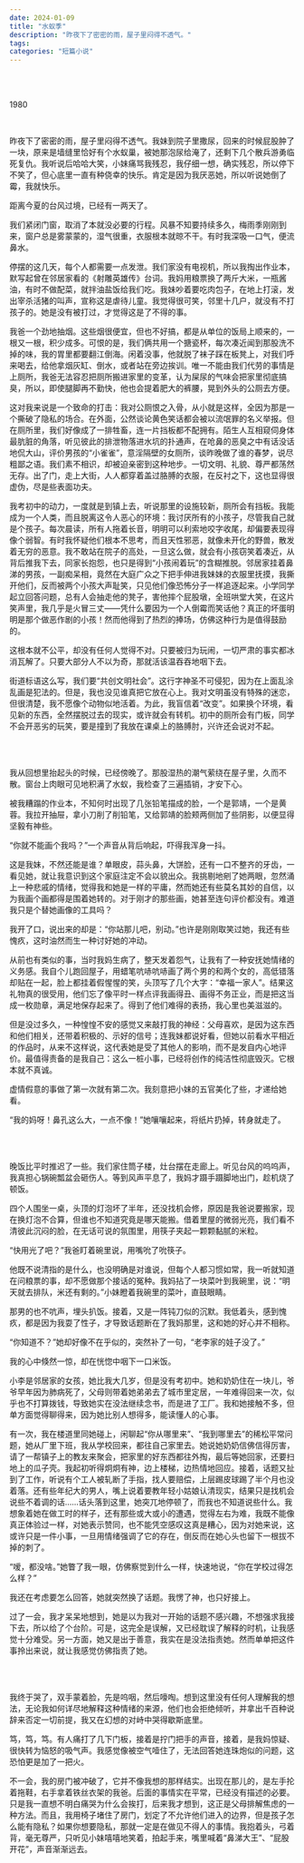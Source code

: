 ```yaml
---
date: 2024-01-09
title: "水蚁季"
description: "昨夜下了密密的雨，屋子里闷得不透气。"
tags: 
categories: "短篇小说"
---
```


<br/><br/>

1980

<br/>

昨夜下了密密的雨，屋子里闷得不透气。我妹到院子里撒尿，回来的时候屁股肿了一块，原来是墙缝里恰好有个水蚁巢，被她那泡尿给淹了，还剩下几个散兵游勇临死复仇。我听说后哈哈大笑，小妹痛骂我残忍，我仔细一想，确实残忍，所以停下不笑了，但心底里一直有种侥幸的快乐。肯定是因为我厌恶她，所以听说她倒了霉，我就快乐。

距离今夏的台风过境，已经有一两天了。

我们紧闭门窗，取消了本就没必要的行程。风暴不知要持续多久，梅雨季刚刚到来，窗户总是雾蒙蒙的，湿气很重，衣服根本就晾不干。有时我深吸一口气，便流鼻水。

停摆的这几天，每个人都需要一点发泄。我们家没有电视机，所以我掏出作业本，默写起曾在邻居家看的《射雕英雄传》台词。我妈用粮票换了两斤大米，一瓶酱油，有时不做配菜，就拌油盐饭给我们吃。我妹吵着要吃肉包子，在地上打滚，发出宰杀活猪的叫声，宣称这是虐待儿童。我觉得很可笑，邻里十几户，就没有不打孩子的。她是没有被打过，才觉得这是了不得的事。

我爸一个劲地抽烟。这些烟很便宜，但也不好搞，都是从单位的饭局上顺来的，一根又一根，积少成多。可恨的是，我们俩共用一个搪瓷杯，每次凑近闻到那股洗不掉的味，我的胃里都要翻江倒海。闲着没事，他就脱了袜子踩在板凳上，对我们呼来喝去，给他拿烟灰缸、倒水，或者站在旁边挨训。唯一不能由我们代劳的事情是上厕所，我爸无法容忍把厕所搬进家里的变革，认为屎尿的气味会把家里彻底搞臭，所以，即使腿脚再不勤快，他也会提着肥大的裤腰，晃到外头的公厕去方便。

这对我来说是一个致命的打击：我对公厕恨之入骨，从小就是这样，全因为那是一个撕破了隐私的场合。在外面，公然谈论黄色笑话都会被以流氓罪的名义举报。但在厕所里，我们好像成了一排牲畜，连一片挡板都不配拥有。陌生人互相窥伺身体最肮脏的角落，听见彼此的排泄物落进水坑的扑通声，在呛鼻的恶臭之中有话没话地侃大山，评价男孩的“小雀雀”，意淫隔壁的女厕所，谈昨晚做了谁的春梦，说尽粗鄙之语。我们素不相识，却被迫亲密到这种地步。一切文明、礼貌、尊严都荡然无存。出了门，走上大街，人人都穿着盖过胳膊的衣服，在反衬之下，这也显得很虚伪，尽是些表面功夫。

我考初中的动力，一度就是到镇上去，听说那里的设施较新，厕所会有挡板。我能成为一个人类，而且脱离这令人恶心的环境：我讨厌所有的小孩子，尽管我自己就是个孩子。每次晨读，所有人拖着长音，明明可以利索地咬字收尾，却偏要表现得像个弱智。有时我怀疑他们根本不思考，而且天性邪恶，就像未开化的野兽，散发着无穷的恶意。我不敢站在院子的高处，一旦这么做，就会有小孩窃笑着凑近，从背后推我下去，同家长抱怨，也只是得到“小孩闹着玩”的含糊推脱。邻居家挂着鼻涕的男孩，一副痴呆相，竟然在大庭广众之下把手伸进我妹妹的衣服里抚摸，我撕开他们，反而被两个小孩大声耻笑，只见他们像恐怖分子一样追逐起来。小学同学起立回答问题，总有人会抽走他的凳子，害他摔个屁股墩，全班哄堂大笑，在这片笑声里，我几乎是火冒三丈——凭什么要因为一个人倒霉而笑话他？真正的坏蛋明明是那个做恶作剧的小孩！然而他得到了热烈的捧场，仿佛这种行为是值得鼓励的。

这根本就不公平，却没有任何人觉得不对。只要被归为玩闹，一切严肃的事实都冰消瓦解了。只要大部分人不以为奇，那就活该温吞吞地咽下去。

街道标语这么写，我们要“共创文明社会”。这行字神圣不可侵犯，因为在上面乱涂乱画是犯法的。但是，我也没见谁真把它放在心上。我对文明虽没有特殊的迷恋，但很清楚，我不愿像个动物似地活着。为此，我盲信着“改变”。如果换个环境，看见新的东西，全然摆脱过去的现实，或许就会有转机。初中的厕所会有门板，同学不会开恶劣的玩笑，要是撞到了我放在课桌上的胳膊肘，兴许还会说对不起。

<br/><br/>

我从回想里抬起头的时候，已经傍晚了。那股湿热的潮气萦绕在屋子里，久而不散。窗台上肉眼可见地积满了水蚁，我检查了三遍插销，才安下心。

被我糟蹋的作业本，不知何时出现了几张铅笔描成的脸，一个是郭靖，一个是黄蓉。我拉开抽屉，拿小刀削了削铅笔，又给郭靖的脸颊两侧加了些阴影，以便显得坚毅有神些。

“你就不能画个我吗？”一个声音从背后响起，吓得我浑身一抖。

这是我妹，不然还能是谁？单眼皮，蒜头鼻，大饼脸，还有一口不整齐的牙齿，一看见她，就让我意识到这个家庭注定不会以貌出众。我挑剔地剜了她两眼，忽然涌上一种悲戚的情绪，觉得我和她是一样的平庸，然而她还有些莫名其妙的自信，以为我画个画都得是围着她转的。对于刚才的那些画，她甚至连句评价都没有。难道我只是个替她画像的工具吗？

我开了口，说出来的却是：“你站那儿吧，别动。”也许是刚刚取笑过她，我还有些愧疚，这时油然而生一种讨好她的冲动。

从前也有类似的事，当时我妈生病了，整天发着怨气，让我有了一种安抚她情绪的义务感。我自个儿跑回屋子，用蜡笔吭哧吭哧画了两个男的和两个女的，高低错落却贴在一起，脸上都挂着假惺惺的笑，头顶写了几个大字：“幸福一家人”。结果这礼物真的很受用，他们忘了像平时一样点评我画得丑、画得不务正业，而是把这当成一枚勋章，满足地保存起来了。得到了他们难得的表扬，我心里也美滋滋的。

但是没过多久，一种惶惶不安的感觉又来敲打我的神经：父母喜欢，是因为这东西和他们相关，还带着积极的、示好的信号；连我妹都说好看，但她以前看水平相近的作品时，从来不这样说，这代表她是受了其他人的影响，而不是发自内心地评价。最值得责备的是我自己：这么一桩小事，已经将创作的纯洁性彻底毁灭。它根本就不真诚。

虚情假意的事做了第一次就有第二次。我刻意把小妹的五官美化了些，才递给她看。

“我的妈呀！鼻孔这么大，一点不像！”她嚷嚷起来，将纸片扔掉，转身就走了。

<br/><br/>

晚饭比平时推迟了一些。我们家住筒子楼，灶台摆在走廊上。听见台风的呜呜声，我真担心锅碗瓢盆会砸伤人。等到风声平息了，我妈才蹑手蹑脚地出门，趁机烧了顿饭。

四个人围坐一桌，头顶的灯泡坏了半年，还没找机会修，原因是我爸说要搬家，现在换灯泡不合算，但谁也不知道究竟是哪天能搬。借着里屋的微弱光亮，我们看不清彼此沉闷的脸，在无话可说的氛围里，用筷子夹起一颗颗黏腻的米粒。

“快用光了吧？”我爸盯着碗里说，用嘴吮了吮筷子。

他既不说清指的是什么，也没明确是对谁说，但每个人都习惯如常，我一听就知道在问粮票的事，却不愿做那个接话的冤种。我妈拈了一块菜叶到我碗里，说：“明天就去排队，米还有剩的。”小妹瞪着我碗里的菜叶，直鼓眼睛。

那男的也不吭声，埋头扒饭。接着，又是一阵钝刀似的沉默。我低着头，感到愧疚，都是因为我耍了性子，才导致话题断在了我妈那里，这和她的好心并不相称。

“你知道不？”她却好像不在乎似的，突然补了一句，“老李家的娃子没了。”

我的心中倏然一惊，却在恍惚中咽下一口米饭。

小李是邻居家的女孩，她比我大几岁，但是没有考初中。她和奶奶住在一块儿，爷爷早年因为肺病死了，父母则带着她弟弟去了城市里定居，一年难得回来一次，似乎也不打算拨钱，导致她实在没法继续念书，而是进了工厂。我和她接触不多，但单方面觉得聊得来，因为她比别人想得多，能读懂人的心事。

有一次，我在楼道里同她碰上，闲聊起“你从哪里来”、“我到哪里去”的稀松平常问题，她从厂里下班，我从学校回来，都往自己家里去。她说她奶奶信佛信得厉害，请了一帮镇子上的教友来聚会，把家里的好东西都往外掏，最后等她回家，还要扫地上的瓜子壳。我起初听得炯炯有神，边上楼梯，边热情地回应。接着，话题又扯到了工作，听说有个工人被轧断了手指，找人要赔偿，上层踢皮球踢了半个月也没着落。还有些年纪大的男人，嘴上说着要教年轻小姑娘认清现实，结果只是找机会说些不着调的话……话头落到这里，她突兀地停顿了，而我也不知道说些什么。我想象着她在做工时的样子，还有那些或大或小的遭遇，觉得左右为难，我既不能像真正体验过一样，对她表示赞同，也不能凭空感叹这真是糟心，因为对她来说，这或许只是一件小事，一旦用情绪强调了它的存在，倒反而在她心头也留下一根拔不掉的刺了。

“嗳，都没啥。”她瞥了我一眼，仿佛察觉到什么一样，快速地说，“你在学校过得怎么样？”

我还在考虑要怎么回答，她就突然换了话题。我愣了神，也只好接上。

过了一会，我才呆呆地想到，她是以为我对一开始的话题不感兴趣，不想强求我接下去，所以给了个台阶。可是，这完全是误解，又已经耽误了解释的时机，让我感觉十分难受。另一方面，她又是出于善意，我实在是没法指责她。然而单单把这件事拎出来说，就让我感觉仿佛指责了她。

<br/><br/>

我终于哭了，双手蒙着脸，先是呜咽，然后嚎啕。想到这里没有任何人理解我的想法，无论我如何详尽地解释这种情绪的来源，他们也会拒绝倾听，并拿出千百种说辞来否定一切前提，我又在幻想的对峙中哭得歇斯底里。

笃，笃，笃。有人痛打了几下门板，接着是拧门把手的声音，接着，是我妈惊疑、很快转为恼怒的吸气声。我感觉像被空气噎住了，无法回答她连珠炮似的问题，这恐怕更是加了一把火。

不一会，我的房门被冲破了，它并不像我想的那样结实。出现在那儿的，是左手抡着拖鞋，右手拿着铁丝衣架的我爸。后面的事情实在平常，已经没有描述的必要。只是我一直想不明白痛哭为什么会挨打，后来我才想到，这正是父母排解焦虑的一种方法。而且，我用椅子堵住了房门，划定了不允许他们进入的边界，但是孩子怎么能有隐私？如果你想要隐私，那就一定是在做见不得人的事情。我抱着头，弓着背，毫无尊严，只听见小妹嘻嘻地笑着，拍起手来，嘴里喊着“鼻涕大王”、“屁股开花”，声音渐渐远去。